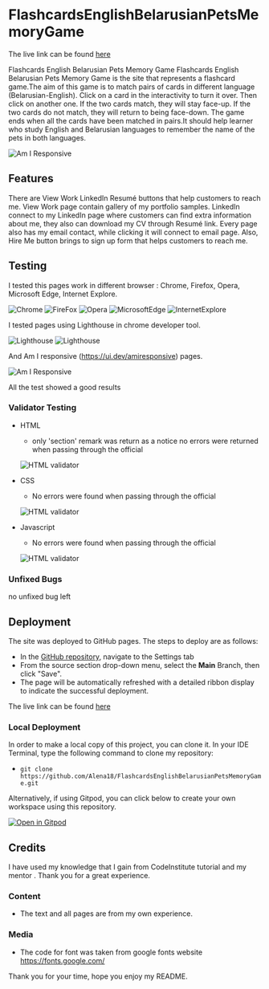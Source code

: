 # FlashcardsEnglishBelarusianPetsMemoryGame
The live link can be found [here](https://alena18.github.io/FlashcardsEnglishBelarusianPetsMemoryGame/)

Flashcards English Belarusian Pets Memory Game
Flashcards English Belarusian Pets Memory Game is the site that represents a flashcard game.The aim of this game is to match pairs of cards in different language (Belarusian-English). Click on a card in the interactivity to turn it over. Then click on another one. If the two cards match, they will stay face-up. If the two cards do not match, they will return to being face-down. The game ends when all the cards have been matched in pairs.It should help learner who study English and Belarusian languages to remember the name of the pets in both languages.

![Am I Responsive](assets/images/amiresponsive.jpg)

## Features 
There are  View Work LinkedIn Resumé buttons that help customers to reach me. View Work page contain gallery of my portfolio samples. LinkedIn connect to my LinkedIn page where customers can find extra information about me, they also can download my CV through Resumé link. Every page also has my email contact, while clicking it will connect to email page. Also, Hire Me button brings to sign up form that helps customers to reach me.


## Testing 

I tested this pages work in different browser : Chrome, Firefox, Opera, Microsoft Edge, Internet Explore.

![Chrome](assets/images/chrome.jpg)
![FireFox](assets/images/firefox.jpg)
![Opera](assets/images/opera.jpg)
![MicrosoftEdge](assets/images/microsoftedge.jpg)
![InternetExplore](assets/images/internetexplore.jpg)


I tested pages using Lighthouse in chrome developer tool.

![Lighthouse](assets/images/lighthousedesktop.jpg)
![Lighthouse](assets/images/lighthousemobile.jpg)

And Am I responsive (https://ui.dev/amiresponsive) pages.

![Am I Responsive](assets/images/amiresponsive.jpg)

All the test showed a good results



### Validator Testing 

- HTML
  - only 'section' remark was return as a notice no errors were returned when passing through the official 

  ![HTML validator](assets/images/html.jpg)
  
- CSS
  - No errors were found when passing through the official

  ![HTML validator](assets/images/css.jpg)

- Javascript
  - No errors were found when passing through the official

  ![HTML validator](assets/images/script.jpg)

### Unfixed Bugs

no unfixed bug left


## Deployment

The site was deployed to GitHub pages. The steps to deploy are as follows: 
  - In the [GitHub repository](https://github.com/Alena18/FlashcardsEnglishBelarusianPetsMemoryGame), navigate to the Settings tab 
  - From the source section drop-down menu, select the **Main** Branch, then click "Save".
  - The page will be automatically refreshed with a detailed ribbon display to indicate the successful deployment.

The live link can be found [here](https://alena18.github.io/FlashcardsEnglishBelarusianPetsMemoryGame/)

### Local Deployment

In order to make a local copy of this project, you can clone it. In your IDE Terminal, type the following command to clone my repository:

- `git clone https://github.com/Alena18/FlashcardsEnglishBelarusianPetsMemoryGame.git`

Alternatively, if using Gitpod, you can click below to create your own workspace using this repository.

[![Open in Gitpod](https://gitpod.io/button/open-in-gitpod.svg)](https://gitpod.io/#https://github.com/Alena18/FlashcardsEnglishBelarusianPetsMemoryGame)

## Credits 

I have used my knowledge that I gain from CodeInstitute tutorial and my mentor . Thank you for a great experience. 

### Content 

- The text and all pages are from my own experience. 

### Media

- The code for font was taken from google fonts website https://fonts.google.com/

Thank you for your time, hope you enjoy my README.